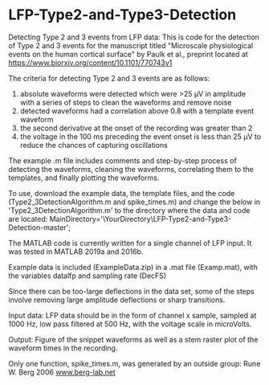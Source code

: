 # LFP-Type2-and-Type3-Detection
Detecting Type 2 and 3 events from LFP data: This is code for the detection of Type 2 and 3 events for the manuscript titled "Microscale physiological events on the human cortical surface" by Paulk et al., preprint located at https://www.biorxiv.org/content/10.1101/770743v1  

The criteria for detecting Type 2 and 3 events are as follows:
1) absolute waveforms were detected which were >25 µV in amplitude with a series of steps to clean the waveforms and remove noise
2) detected waveforms had a correlation above 0.8 with a template event waveform
3) the second derivative at the onset of the recording was greater than 2
4) the voltage in the 100 ms preceding the event onset is less than 25 µV to reduce the chances of capturing oscillations

The example .m file includes comments and step-by-step process of detecting the waveforms, cleaning the waveforms, correlating them to the templates, and finally plotting the waveforms.  

To use, download the example data, the template files, and the code (Type2_3DetectionAlgorithm.m and spike_times.m) and change the below in 'Type2_3DetectionAlgorithm.m' to the directory where the data and code are located:
MainDirectory='\YourDirectory\LFP-Type2-and-Type3-Detection-master\';

The MATLAB code is currently written for a single channel of LFP input. It was tested in MATLAB 2019a and 2016b.

Example data is included (ExampleData.zip) in a .mat file (Examp.mat), with the variables datalfp and sampling rate (DecFS)

Since there can be too-large deflections in the data set, some of the steps involve removing large amplitude deflections or sharp transitions.

Input data:
LFP data should be in the form of channel x sample, sampled at 1000 Hz, low pass filtered at 500 Hz, with the voltage scale in microVolts.

Output: 
Figure of the snippet waveforms as well as a stem raster plot of the waveform times in the recording.

Only one function, spike_times.m, was generated by an outside group:
  Rune W. Berg 2006
  www.berg-lab.net


